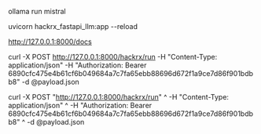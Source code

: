 ollama run mistral

uvicorn hackrx_fastapi_llm:app --reload

http://127.0.0.1:8000/docs


curl -X POST http://127.0.0.1:8000/hackrx/run -H "Content-Type: application/json" -H "Authorization: Bearer 6890cfc475e4b61cf6b049684a7c7fa65ebb88696d672f1a9ce7d86f901bdbb8" -d @payload.json

curl -X POST "http://127.0.0.1:8000/hackrx/run" ^
 -H "Content-Type: application/json" ^
 -H "Authorization: Bearer 6890cfc475e4b61cf6b049684a7c7fa65ebb88696d672f1a9ce7d86f901bdbb8" ^
 -d @payload.json
